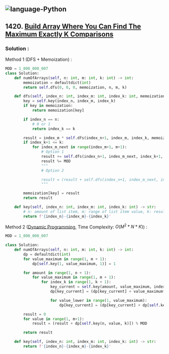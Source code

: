 ![language-Python](https://img.shields.io/badge/%20-Python-ffd43b?style=for-the-badge&logo=PYTHON)
---

## 1420. [Build Array Where You Can Find The Maximum Exactly K Comparisons](https://leetcode.com/problems/build-array-where-you-can-find-the-maximum-exactly-k-comparisons)

### Solution :

Method 1 (DFS + Memoization) :
```python
MOD = 1_000_000_007
class Solution:
    def numOfArrays(self, n: int, m: int, k: int) -> int:
        memoization = defaultdict(int)
        return self.dfs(0, 0, 0, memoization, n, m, k)

    def dfs(self, index_n: int, index_m: int, index_k: int, memoization: Dict[str, int], n: int, m: int, k: int) -> int:
        key = self.key(index_n, index_m, index_k)
        if key in memoization:
            return memoization[key]

        if index_n == n:
            # 0 or 1
            return index_k == k

        result = index_m * self.dfs(index_n+1, index_m, index_k, memoization, n, m, k) % MOD
        if index_k+1 <= k:
            for index_m_next in range(index_m+1, m+1):
                # Option 1
                result += self.dfs(index_n+1, index_m_next, index_k+1, memoization, n, m, k)
                result %= MOD
                """
                # Option 2

                result = (result + self.dfs(index_n+1, index_m_next, index_k+1, memoization, n, m, k)) % MOD
                """

        memoization[key] = result
        return result

    def key(self, index_n: int, index_m: int, index_k: int) -> str:
        # n: amount of list item, m: range of list item value, k: result of execution by using function in the problem description
        return f'{index_n}-{index_m}-{index_k}'
```

Method 2 ([Dynamic Programming](https://leetcode.com/problems/build-array-where-you-can-find-the-maximum-exactly-k-comparisons/?envType=daily-question&envId=2023-10-07), Time Complexity: $O(M^2*N*K)$) :
```python
MOD = 1_000_000_007

class Solution:
    def numOfArrays(self, n: int, m: int, k: int) -> int:
        dp = defaultdict(int)
        for value_maximum in range(1, m + 1):
            dp[self.key(1, value_maximum, 1)] = 1

        for amount in range(1, n + 1):
            for value_maximum in range(1, m + 1):
                for index_k in range(1, k + 1):
                    key_current = self.key(amount, value_maximum, index_k)
                    dp[key_current] = (dp[key_current] + value_maximum*dp[self.key(amount-1, value_maximum, index_k)]) % MOD

                    for value_lower in range(1, value_maximum):
                        dp[key_current] = (dp[key_current] + dp[self.key(amount-1, value_lower, index_k-1)]) % MOD

        result = 0
        for value in range(1, m+1):
            result = (result + dp[self.key(n, value, k)]) % MOD

        return result

    def key(self, index_n: int, index_m: int, index_k: int) -> str:
        return f'{index_n}-{index_m}-{index_k}'
```

